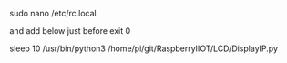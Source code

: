 sudo nano /etc/rc.local

and add below just before exit 0

sleep 10
/usr/bin/python3 /home/pi/git/RaspberryIIOT/LCD/DisplayIP.py
